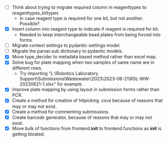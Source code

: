 - [ ] Think about trying to migrate required column in reagenttypes to reagenttypes_kittypes
    - In case reagent type is required for one kit, but not another. Possible?
- [x] Insert column into reagent type to indicate if reagent is required for kit.
    - Needed to keep interchangeable bead plates from being forced into forms.
- [ ] Migrate context settings to pydantic-settings model.
- [ ] Migrate the parser.sub dictionary to pydantic models.
- [x] Move type_decider to metadata based method rather than excel map.
- [x] Solve bug for plate mapping when two samples of same name are in different rows.
    - Try importing "L:\Robotics Laboratory Support\Submissions\Wastewater\2023\2023-06-21\RSL-WW-20230621-1.xlsx" for example.
- [x] Improve plate mapping by using layout in submission forms rather than PCR.
- [x] Create a method for creation of hitpicking .csvs because of reasons that may or may not exist.
- [x] Create a method for commenting submissions.
- [x] Create barcode generator, because of reasons that may or may not exist.
- [x] Move bulk of functions from frontend.__init__ to frontend.functions as __init__ is getting bloated.